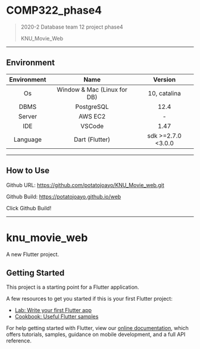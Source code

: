 # COMP322_phase4

> 2020-2 Database team 12 project phase4
>
> KNU_Movie_Web

---

## Environment

Environment| Name | Version 
:---: | :---: | :---: 
Os | Window & Mac (Linux for DB) | 10, catalina
DBMS | PostgreSQL | 12.4  
Server | AWS EC2 | -  
IDE | VSCode | 1.47
Language| Dart (Flutter) | sdk >=2.7.0 <3.0.0

---

## How to Use

Github URL: https://github.com/potatojoayo/KNU_Movie_web.git

Github Build: https://potatojoayo.github.io/web

Click Github Build! 

---

# knu_movie_web

A new Flutter project.

## Getting Started

This project is a starting point for a Flutter application.

A few resources to get you started if this is your first Flutter project:

- [Lab: Write your first Flutter app](https://flutter.dev/docs/get-started/codelab)
- [Cookbook: Useful Flutter samples](https://flutter.dev/docs/cookbook)

For help getting started with Flutter, view our
[online documentation](https://flutter.dev/docs), which offers tutorials,
samples, guidance on mobile development, and a full API reference.
